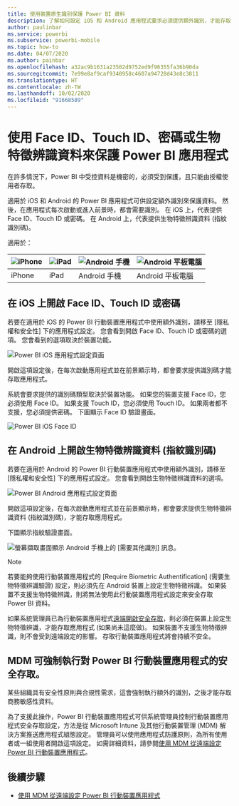 ```yaml
---
title: 使用裝置原生識別保護 Power BI 資料
description: 了解如何設定 iOS 和 Android 應用程式要求必須提供額外識別，才能存取 Power BI 資料
author: paulinbar
ms.service: powerbi
ms.subservice: powerbi-mobile
ms.topic: how-to
ms.date: 04/07/2020
ms.author: painbar
ms.openlocfilehash: a32ac9b1631a23502d9752ed9f96355fa36b90da
ms.sourcegitcommit: 7e99e8af9caf9340958c4607a94728d43e8c3811
ms.translationtype: HT
ms.contentlocale: zh-TW
ms.lasthandoff: 10/02/2020
ms.locfileid: "91668589"
---
```

# <a name="protect-power-bi-app-with-face-id-touch-id-passcode-or-biometric-data"></a>使用 Face ID、Touch ID、密碼或生物特徵辨識資料來保護 Power BI 應用程式 

在許多情況下，Power BI 中受控資料是機密的，必須受到保護，且只能由授權使用者存取。 

適用於 iOS 和 Android 的 Power BI 應用程式可供設定額外識別來保護資料。 然後，在應用程式每次啟動或進入前景時，都會需要識別。 在 iOS 上，代表提供 Face ID、Touch ID 或密碼。 在 Android 上，代表提供生物特徵辨識資料 (指紋識別碼)。

適用於：

| ![iPhone](./media/mobile-native-secure-access/ios-logo-40-px.png) | ![iPad](./media/mobile-native-secure-access/ios-logo-40-px.png) | ![Android 手機](././media/mobile-native-secure-access/android-logo-40-px.png) | ![Android 平板電腦](././media/mobile-native-secure-access/android-logo-40-px.png) |
|:--- |:--- |:--- |:--- |
|iPhone |iPad |Android 手機 |Android 平板電腦 |

## <a name="turn-on-face-id-touch-id-or-passcode-on-ios"></a>在 iOS 上開啟 Face ID、Touch ID 或密碼

若要在適用於 iOS 的 Power BI 行動裝置應用程式中使用額外識別，請移至 [隱私權和安全性]  下的應用程式設定。 您會看到開啟 Face ID、Touch ID 或密碼的選項。 您會看到的選項取決於裝置功能。

![Power BI iOS 應用程式設定頁面](./media/mobile-native-secure-access/mobile-ios-native-secured-setting.png)

開啟這項設定後，在每次啟動應用程式並在前景顯示時，都會要求提供識別碼才能存取應用程式。

系統會要求提供的識別碼類型取決於裝置功能。 如果您的裝置支援 Face ID，您必須使用 Face ID。 如果支援 Touch ID，您必須使用 Touch ID。 如果兩者都不支援，您必須提供密碼。 下圖顯示 Face ID 驗證畫面。

![Power BI iOS Face ID](./media/mobile-native-secure-access/mobile-ios-native-secured-faceid.png)

## <a name="turn-on-biometric-data-fingerprint-id-on-android"></a>在 Android 上開啟生物特徵辨識資料 (指紋識別碼)

若要在適用於 Android 的 Power BI 行動裝置應用程式中使用額外識別，請移至 [隱私權和安全性]  下的應用程式設定。 您會看到開啟生物特徵辨識資料的選項。

![Power BI Android 應用程式設定頁面](./media/mobile-native-secure-access/mobile-android-native-secured-setting.png)

開啟這項設定後，在每次啟動應用程式並在前景顯示時，都會要求提供生物特徵辨識資料 (指紋識別碼)，才能存取應用程式。

下圖顯示指紋驗證畫面。

![螢幕擷取畫面顯示 Android 手機上的 [需要其他識別] 訊息。](./media/mobile-native-secure-access/mobile-android-native-secured-fingerprint-id.png)

>[!NOTE]
>若要能夠使用行動裝置應用程式的 [Require Biometric Authentification] \(需要生物特徵辨識驗證\) 設定，則必須先在 Android 裝置上設定生物特徵辨識。 如果裝置不支援生物特徵辨識，則將無法使用此行動裝置應用程式設定來安全存取 Power BI 資料。
>
>如果系統管理員已為行動裝置應用程式[遠端開啟安全存取](#mdm-enforcement-of-secure-access-to-your-power-bi-mobile-app)，則必須在裝置上設定生物特徵辨識，才能存取應用程式 (如果尚未這麼做)。 如果裝置不支援生物特徵辨識，則不會受到遠端設定的影響。 存取行動裝置應用程式將會持續不安全。

## <a name="mdm-enforcement-of-secure-access-to-your-power-bi-mobile-app"></a>MDM 可強制執行對 Power BI 行動裝置應用程式的安全存取。

某些組織具有安全性原則與合規性需求，這會強制執行額外的識別，之後才能存取商務敏感性資料。

為了支援此操作，Power BI 行動裝置應用程式可供系統管理員控制行動裝置應用程式安全存取設定，方法是從 Microsoft Intune 及其他行動裝置管理 (MDM) 解決方案推送應用程式組態設定。 管理員可以使用應用程式防護原則，為所有使用者或一組使用者開啟這項設定。 如需詳細資料，請參閱[使用 MDM 從遠端設定 Power BI 行動裝置應用程式](mobile-app-configuration.md#data-protection-settings-ios-and-android)。

## <a name="next-steps"></a>後續步驟
* [使用 MDM 從遠端設定 Power BI 行動裝置應用程式](mobile-app-configuration.md)
